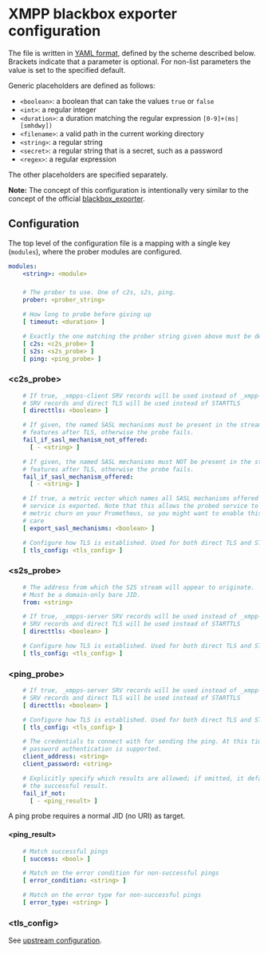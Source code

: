 # XMPP blackbox exporter configuration

The file is written in [YAML format](http://en.wikipedia.org/wiki/YAML),
defined by the scheme described below. Brackets indicate that a parameter is
optional. For non-list parameters the value is set to the specified default.

Generic placeholders are defined as follows:

* `<boolean>`: a boolean that can take the values `true` or `false`
* `<int>`: a regular integer
* `<duration>`: a duration matching the regular expression `[0-9]+(ms|[smhdwy])`
* `<filename>`: a valid path in the current working directory
* `<string>`: a regular string
* `<secret>`: a regular string that is a secret, such as a password
* `<regex>`: a regular expression

The other placeholders are specified separately.

**Note:** The concept of this configuration is intentionally very similar to
the concept of the official [blackbox_exporter](https://github.com/prometheus/blackbox_exporter).

## Configuration

The top level of the configuration file is a mapping with a single key
(`modules`), where the prober modules are configured.

```yml
modules:
    <string>: <module>
```

### <module>

```yml
    # The prober to use. One of c2s, s2s, ping.
    prober: <prober_string>

    # How long to probe before giving up
    [ timeout: <duration> ]

    # Exactly the one matching the prober string given above must be defined
    [ c2s: <c2s_probe> ]
    [ s2s: <s2s_probe> ]
    [ ping: <ping_probe> ]
```

### <c2s_probe>

```yml
    # If true, _xmpps-client SRV records will be used instead of _xmpp-client
    # SRV records and direct TLS will be used instead of STARTTLS
    [ directtls: <boolean> ]

    # If given, the named SASL mechanisms must be present in the stream
    # features after TLS, otherwise the probe fails.
    fail_if_sasl_mechanism_not_offered:
      [ - <string> ]

    # If given, the named SASL mechanisms must NOT be present in the stream
    # features after TLS, otherwise the probe fails.
    fail_if_sasl_mechanism_offered:
      [ - <string> ]

    # If true, a metric vector which names all SASL mechanisms offered by the
    # service is exported. Note that this allows the probed service to cause
    # metric churn on your Prometheus, so you might want to enable this with
    # care
    [ export_sasl_mechanisms: <boolean> ]

    # Configure how TLS is established. Used for both direct TLS and STARTTLS.
    [ tls_config: <tls_config> ]

```

### <s2s_probe>

```yml
    # The address from which the S2S stream will appear to originate.
    # Must be a domain-only bare JID.
    from: <string>

    # If true, _xmpps-server SRV records will be used instead of _xmpp-server
    # SRV records and direct TLS will be used instead of STARTTLS
    [ directtls: <boolean> ]

    # Configure how TLS is established. Used for both direct TLS and STARTTLS.
    [ tls_config: <tls_config> ]

```

### <ping_probe>

```yml
    # If true, _xmpps-server SRV records will be used instead of _xmpp-server
    # SRV records and direct TLS will be used instead of STARTTLS
    [ directtls: <boolean> ]

    # Configure how TLS is established. Used for both direct TLS and STARTTLS.
    [ tls_config: <tls_config> ]

    # The credentials to connect with for sending the ping. At this time, only
    # password authentication is supported.
    client_address: <string>
    client_password: <string>

    # Explicitly specify which results are allowed; if omitted, it defaults to
    # the successful result.
    fail_if_not:
      [ - <ping_result> ]

```

A ping probe requires a normal JID (no URI) as target.

#### <ping_result>

```yml
    # Match successful pings
    [ success: <bool> ]

    # Match on the error condition for non-successful pings
    [ error_condition: <string> ]

    # Match on the error type for non-successful pings
    [ error_type: <string> ]
```

### <tls_config>

See [upstream configuration](https://github.com/prometheus/blackbox_exporter/blob/master/CONFIGURATION.md#tls_config).
